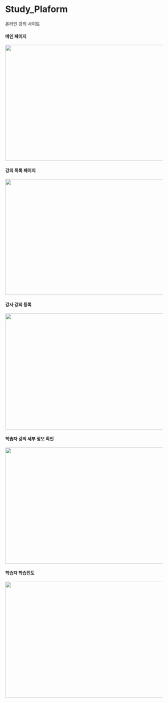 # Study_Plaform
온라인 강의 사이트 

#### 메인 페이지
<img src="https://github.com/minseo0591/Study_Plaform/assets/85215467/7be222b3-4f64-4740-812b-bcc2b65e9d94" width="600" height="370">

#### 강의 목록 페이지
<img src="https://github.com/minseo0591/Study_Plaform/assets/85215467/cdad016d-b717-463e-a556-aa578c0f40bb" width="600" height="370">

#### 강사 강의 등록
<img src="https://github.com/minseo0591/Study_Plaform/assets/85215467/84a6e465-4a48-4a4b-af69-6b1b5ef9dd9a" width="600" height="370">

#### 학습자 강의 세부 정보 확인
<img src="https://github.com/minseo0591/Study_Plaform/assets/85215467/a9541fa2-78a1-4622-beb0-57b33813343d" width="600" height="370">

#### 학습자 학습진도
<img src="https://github.com/minseo0591/Study_Plaform/assets/85215467/66ad5053-b10b-4412-9a9b-da132c1ccac3" width="600" height="370">
